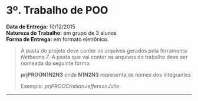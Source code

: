 3º. Trabalho de POO
===================



**Data de Entrega:** 10/12/2015  
**Natureza do Trabalho:** em grupo de 3 alunos  
**Forma de Entrega:** em formato eletrônico.  

> A pasta do projeto deve conter os arquivos gerados pela ferramenta *Netbeans 7*.
> A pasta que vai conter os arquivos do trabalho deve ser nomeada da seguinte forma:
> 
> **prjPROON1N2N3**
> onde **N1N2N3** representa os nomes dos integrantes
>
>Exemplo: *prjPROOCristianJeffersonJulio*

----------

